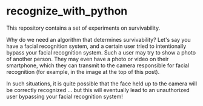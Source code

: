 # recognize_with_python
This repository contains a set of experiments on survivability.

Why do we need an algorithm that determines survivability? Let's say you have a facial recognition system, and a certain user tried to intentionally bypass your facial recognition system. Such a user may try to show a photo of another person. They may even have a photo or video on their smartphone, which they can transmit to the camera responsible for facial recognition (for example, in the image at the top of this post).

In such situations, it is quite possible that the face held up to the camera will be correctly recognized ... but this will eventually lead to an unauthorized user bypassing your facial recognition system!
